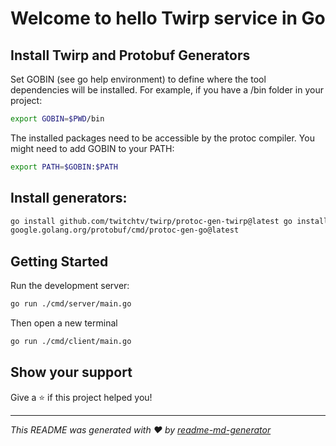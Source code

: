 # Welcome to hello Twirp service in Go

## Install Twirp and Protobuf Generators

Set GOBIN (see go help environment) to define where the tool dependencies will
be installed. For example, if you have a /bin folder in your project:

```sh
export GOBIN=$PWD/bin 
```

The installed packages need to be accessible by the protoc
compiler. You might need to add GOBIN to your PATH:

```sh
export PATH=$GOBIN:$PATH
```

## Install generators:

```sh
go install github.com/twitchtv/twirp/protoc-gen-twirp@latest go install
google.golang.org/protobuf/cmd/protoc-gen-go@latest
```

## Getting Started

Run the development server:

```sh
go run ./cmd/server/main.go
```

Then open a new terminal

```sh
go run ./cmd/client/main.go
```

## Show your support

Give a ⭐️ if this project helped you!

---

_This README was generated with ❤️ by
[readme-md-generator](https://github.com/kefranabg/readme-md-generator)_
